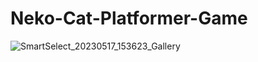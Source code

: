 # Neko-Cat-Platformer-Game
![SmartSelect_20230517_153623_Gallery](https://github.com/AnuyogJain/Neko-Cat-Platformer-Game/assets/65466830/678dcf74-68c3-4021-a4ea-660c8ad60ec6)
